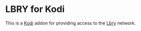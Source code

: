 # LBRY for Kodi

This is a [Kodi](http://www.kodi.tv) addon for providing access to the [Lbry](http://lbry.io) network. 
